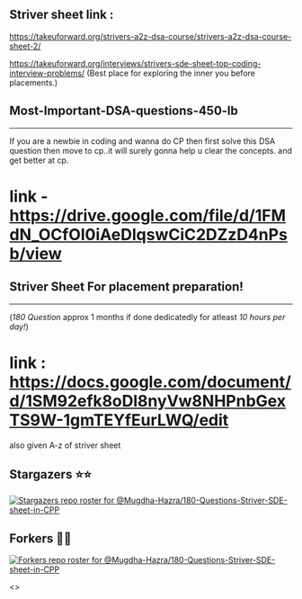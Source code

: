 ## Striver sheet link :
https://takeuforward.org/strivers-a2z-dsa-course/strivers-a2z-dsa-course-sheet-2/

https://takeuforward.org/interviews/strivers-sde-sheet-top-coding-interview-problems/
(Best place for exploring the inner you before placements.)

## Most-Important-DSA-questions-450-lb
----------------------------------------------
If you are a newbie in coding and wanna do CP then first solve this DSA question then move to cp..it will surely gonna help u clear the concepts. and get better at cp.

# link - https://drive.google.com/file/d/1FMdN_OCfOI0iAeDlqswCiC2DZzD4nPsb/view

## Striver Sheet For placement preparation!
----------------------------------------------
(*180 Question* approx 1 months if done dedicatedly for atleast *10 hours per day!*)
# link : https://docs.google.com/document/d/1SM92efk8oDl8nyVw8NHPnbGexTS9W-1gmTEYfEurLWQ/edit

also given A-z of striver sheet


## Stargazers ⭐⭐
[![Stargazers repo roster for @Mugdha-Hazra/180-Questions-Striver-SDE-sheet-in-CPP](https://reporoster.com/stars/dark/Mugdha-Hazra/180-Questions-Striver-SDE-sheet-in-CPP)](https://github.com/Mugdha-Hazra/180-Questions-Striver-SDE-sheet-in-CPP/stargazers)

## Forkers 🚀🚀

[![Forkers repo roster for @Mugdha-Hazra/180-Questions-Striver-SDE-sheet-in-CPP](https://reporoster.com/forks/dark/Mugdha-Hazra/180-Questions-Striver-SDE-sheet-in-CPP)](https://github.com/Mugdha-Hazra/180-Questions-Striver-SDE-sheet-in-CPP/network/members)

<>

